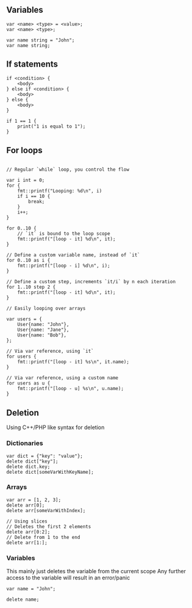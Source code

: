 ## Variables

```sl
var <name> <type> = <value>;
var <name> <type>;
```

```sl
var name string = "John";
var name string;
```

## If statements

```sl
if <condition> {
    <body>
} else if <condition> {
    <body>
} else {
    <body>
}
```

```sl
if 1 == 1 {
    print("1 is equal to 1");
}
```

## For loops

```sl

// Regular `while` loop, you control the flow

var i int = 0;
for {
    fmt::printf("Looping: %d\n", i)
    if i == 10 {	
        break;
    }
    i++;
}

for 0..10 {
    // `it` is bound to the loop scope
    fmt::printf("[loop - it] %d\n", it);
}

// Define a custom variable name, instead of `it`
for 0..10 as i {
    fmt::printf("[loop - i] %d\n", i);
}

// Define a custom step, increments `it/i` by n each iteration
for 1..10 step 2 {
    fmt::printf("[loop - it] %d\n", it);
}

// Easily looping over arrays

var users = {
    User{name: "John"},
    User{name: "Jane"},
    User{name: "Bob"},
};

// Via var reference, using `it`
for users {
    fmt::printf("[loop - it] %s\n", it.name);
}

// Via var reference, using a custom name
for users as u {
    fmt::printf("[loop - u] %s\n", u.name);
}

```

## Deletion

Using C++/PHP like syntax for deletion

### Dictionaries
```sl
var dict = {"key": "value"};
delete dict["key"];
delete dict.key;
delete dict[someVarWithKeyName];
```

### Arrays
```sl
var arr = [1, 2, 3];
delete arr[0];
delete arr[someVarWithIndex];

// Using slices
// Deletes the first 2 elements
delete arr[0:2];
// Delete from 1 to the end
delete arr[1:];

```

### Variables
This mainly just deletes the variable from the current scope
Any further access to the variable will result in an error/panic
```sl
var name = "John";

delete name;
```